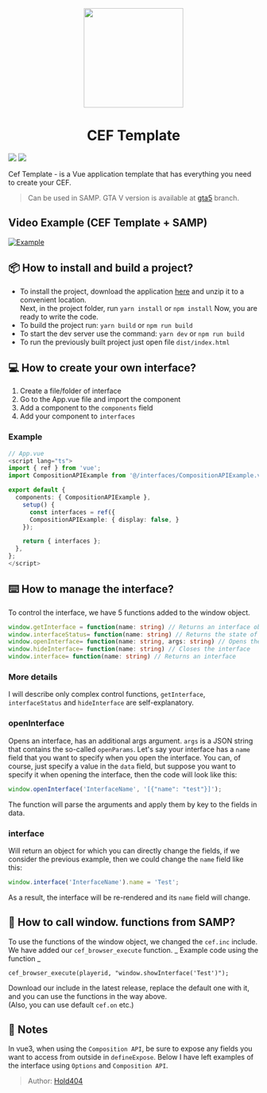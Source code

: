 <div align="center"><img src="https://media.discordapp.net/attachments/1067147407122510004/1099708595517538344/image_10.png" data-canonical-src="https://media.discordapp.net/attachments/1067147407122510004/1099708595517538344/image_10.png" width="200" height="200" />

# CEF Template</div>

![](https://img.shields.io/github/v/release/Hold404/cef-template?label=Release)
![](https://img.shields.io/github/downloads/Hold404/cef-template/total?label=Downloads)

Cef Template - is a Vue application template that has everything you need to create your CEF.

> Can be used in SAMP. GTA V version is available at [gta5](https://github.com/Hold404/cef-template/tree/gta5) branch.

## Video Example (CEF Template + SAMP)

[![Example](https://img.youtube.com/vi/uhIcGImo52g/maxresdefault.jpg)](https://youtu.be/uhIcGImo52g)

## 📦 How to install and build a project?

- To install the project, download the application [here](https://github.com/Hold404/cef-template/releases) and unzip it to a convenient location.  
  Next, in the project folder, run `yarn install` or `npm install` Now, you are ready to write the code.
- To build the project run: `yarn build` or `npm run build`
- To start the dev server use the command: `yarn dev` or `npm run build`
- To run the previously built project just open file `dist/index.html`

## 💻 How to create your own interface?

1. Create a file/folder of interface
2. Go to the App.vue file and import the component
3. Add a component to the `components` field
4. Add your component to `interfaces`

### Example

```typescript
// App.vue
<script lang="ts">
import { ref } from 'vue';
import CompositionAPIExample from '@/interfaces/CompositionAPIExample.vue';

export default {
  components: { CompositionAPIExample },
    setup() {
      const interfaces = ref({
      CompositionAPIExample: { display: false, }
    });

    return { interfaces };
  },
};
</script>
```

## ⌨️ How to manage the interface?

To control the interface, we have 5 functions added to the window object.

```typescript
window.getInterface = function(name: string) // Returns an interface object
window.interfaceStatus= function(name: string) // Returns the state of the interface (open/closed)
window.openInterface= function(name: string, args: string) // Opens the interface
window.hideInterface= function(name: string) // Closes the interface
window.interface= function(name: string) // Returns an interface
```

### More details

I will describe only complex control functions, `getInterface`, `interfaceStatus` and `hideInterface` are self-explanatory.

### openInterface

Opens an interface, has an additional args argument.
`args` is a JSON string that contains the so-called `openParams`.
Let's say your interface has a `name` field that you want to specify when you open the interface. You can, of course, just specify a value in the `data` field, but suppose you want to specify it when opening the interface, then the code will look like this:

```javascript
window.openInterface('InterfaceName', '[{"name": "test"}]');
```

The function will parse the arguments and apply them by key to the fields in data.

### interface

Will return an object for which you can directly change the fields, if we consider the previous example, then we could change the `name` field like this:

```javascript
window.interface('InterfaceName').name = 'Test';
```

As a result, the interface will be re-rendered and its `name` field will change.

## 📌 How to call window. functions from SAMP?

To use the functions of the window object, we changed the `cef.inc` include. We have added our `cef_browser_execute` function.
_ Example code using the function _

```pawn
cef_browser_execute(playerid, "window.showInterface('Test')");
```

Download our include in the latest release, replace the default one with it, and you can use the functions in the way above.  
(Also, you can use default `cef.on` etc.)

## 📑 Notes

In vue3, when using the `Composition API`, be sure to expose any fields you want to access from outside in `defineExpose`. Below I have left examples of the interface using `Options` and `Composition API`.

> Author: [Hold404](https://github.com/Hold404)
